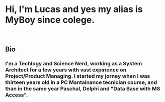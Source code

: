 # Hi, I'm Lucas and yes my alias is MyBoy since colege.<br><br>

## Bio<br>

### I'm a Techlogy and Science Nerd, working as a System Architect for a few years with vast expirience on Project/Product Managing. I started my jorney when I was thirteen years old in a PC Mantainance tecnician course, and than in the same year Paschal, Delphi and "Data Base with MS Access".
